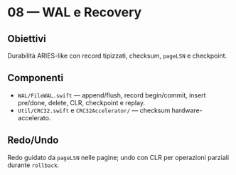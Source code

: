 08 — WAL e Recovery
===================

Obiettivi
---------
Durabilità ARIES-like con record tipizzati, checksum, `pageLSN` e checkpoint.

Componenti
----------
- `WAL/FileWAL.swift` — append/flush, record begin/commit, insert pre/done, delete, CLR, checkpoint e replay.
- `Util/CRC32.swift` e `CRC32Accelerator/` — checksum hardware-accelerato.

Redo/Undo
---------
Redo guidato da `pageLSN` nelle pagine; undo con CLR per operazioni parziali durante `rollback`.

